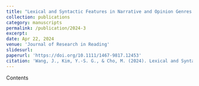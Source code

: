 ```yaml
---
title: "Lexical and Syntactic Features in Narrative and Opinion Genres and Their Relations to Writing Quality in Fourth Grade Writing"
collection: publications
category: manuscripts
permalink: /publication/2024-3
excerpt:  
date: Apr 22, 2024
venue: 'Journal of Research in Reading'
slidesurl:  
paperurl: 'https://doi.org/10.1111/1467-9817.12453'
citation: 'Wang, J., Kim, Y.-S. G., & Cho, M. (2024). Lexical and Syntactic Features in Narrative and Opinion Genres and Their Relations to Writing Quality in Fourth Grade Writing. <i>Journal of Research in Reading</i>. 1(3).'
---
```


Contents
